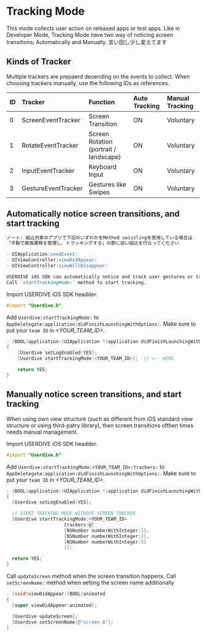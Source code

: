# Tracking Mode

This mode collects user action on released apps or test apps.
Like in Developer Mode,
Tracking Mode have two way of noticing screen transitions; Automatically and Manually.
言い回し少し変えてます

## Kinds of Tracker

Multiple trackers are prepaerd deoending on the events to collect.
When choosing trackers manually, use the following IDs as references.

| ID | Tracker             | Function                                | Auto Tracking | Manual Tracking |
|:---|:--------------------|:----------------------------------------|:--------------|:----------------|
| 0  | ScreenEventTracker  | Screen Transition                       | ON            | Voluntary       |
| 1  | RotateEventTracker  | Screen Rotation  (portrait / landscape) | ON            | Voluntary       |
| 2  | InputEventTracker   | Keyboard Input                          | ON            | Voluntary       |
| 3  | GestureEventTracker | Gestures like Swipes                    | ON            | Voluntary       |

## Automatically notice screen transitions, and start tracking

```markdown
ノート: 組込対象のアプリで下記のいずれかをMethod swizzlingを使用している場合は
「手動で画面遷移を管理し、トラッキングする」の節に従い組込を行なってください

- UIApplication:sendEvent:
- UIViewController:viewDidAppear:
- UIViewController:viewWillDisappear:

USERDIVE iOS SDK can automatically notice and track user gestures or transitions.
Call `startTrackingMode:` method to start tracking.
```

Import USERDIVE iOS SDK headder.

```objective-c
#import "Userdive.h"
```

Add `Userdive:startTrackingMode:` to `AppDeletegate:application:didFinishLaunchingWithOptions:`.
Make sure to put your `team ID` in *\<YOUR_TEAM_ID\>*.

```objective-c
- (BOOL)application:(UIApplication *)application didFinishLaunchingWithOptions:(NSDictionary *)launchOptions
{
    [Userdive setLogEnabled:YES];
    [Userdive startTrackingMode:<YOUR_TEAM_ID>];  // <-- HERE

    return YES;
}
```

## Manually notice screen transitions, and start tracking

When using own view structure
(such as different from iOS standard view structure or using third-patry library),
then screen transitions ofthen times needs manual management.

Import USERDIVE iOS SDK headder.

```objective-c
#import "Userdive.h"
```

Add `Userdive:startTrackingMode:<YOUR_TEAM_ID>:trackers:` to `AppDeletegate:application:didFinishLaunchingWithOptions:`.
Make sure to put your `team ID` in *\<YOUR_TEAM_ID\>*.

```objective-c
- (BOOL)application:(UIApplication *)application didFinishLaunchingWithOptions:(NSDictionary *)launchOptions
{
  [Userdive setLogEnabled:YES];

  // START TRACKING MODE WITHOUT SCREEN TRACKER
  [Userdive startTrackingMode:<YOUR_TEAM_ID>
                     trackers:@[
                     [NSNumber numberWithInteger:1],
                     [NSNumber numberWithInteger:2],
                     [NSNumber numberWithInteger:3]
                     ]];

  return YES;
}
```

Call `updateScreen` method when the screen transition happens.
Call `setScreenName:` method when setting the screen name additionally

```objective-c
- (void)viewDidAppear:(BOOL)animated
{
  [super viewDidAppear:animated];

  [Userdive updateScreen];
  [Userdive setScreenName:@"screen A"];
}
```
